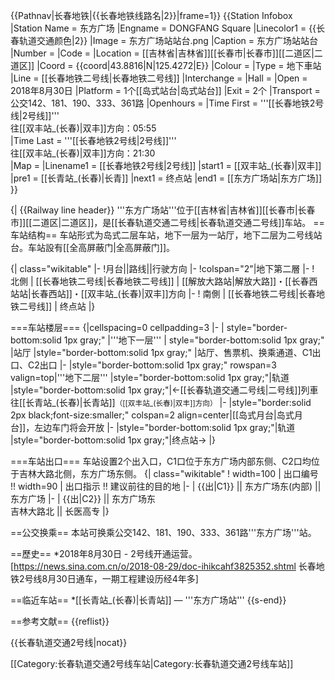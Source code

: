 {{Pathnav|长春地铁|{{长春地铁线路名|2}}|frame=1}}
{{Station Infobox
|Station Name = 东方广场
|Engname = DONGFANG Square
|Linecolor1 = {{长春轨道交通颜色|2}}
|Image = 东方广场站站台.png
|Caption = 东方广场站站台
|Number = 
|Code = 
|Location = [[吉林省|吉林省]][[长春市|长春市]][[二道区|二道区]]
|Coord = {{coord|43.8816|N|125.4272|E}}
|Colour = 
|Type = 地下車站
|Line = [[长春地铁二号线|长春地铁二号线]]
|Interchange = 
|Hall = 
|Open = 2018年8月30日
|Platform = 1个[[岛式站台|岛式站台]]
|Exit = 2个
|Transport = 公交142、181、190、333、361路
|Openhours = 
|Time First = 
'''[[长春地铁2号线|2号线]]'''<br />往[[双丰站_(长春)|双丰]]方向：05:55<br />
|Time Last = 
'''[[长春地铁2号线|2号线]]'''<br />往[[双丰站_(长春)|双丰]]方向：21:30<br />
|Map = 
|Linename1 = [[长春地铁2号线|2号线]]
|start1 = [[双丰站_(长春)|双丰]]
|pre1 = [[长青站_(长春)|长青]]
|next1 = 终点站 
|end1 = [[东方广场站|东方广场]]
}}

{| {{Railway line header}}
'''东方广场站'''位于[[吉林省|吉林省]][[长春市|长春市]][[二道区|二道区]]，是[[长春轨道交通二号线|长春轨道交通二号线]]车站。
==车站结构==
车站形式为岛式二层车站，地下一层为一站厅，地下二层为二号线站台。车站設有[[全高屏蔽门|全高屏蔽门]]。

{| class="wikitable"
|-
!月台||路线||行驶方向
|-
!colspan="2"|地下第二層
|-
! 北側
| [[长春地铁二号线|长春地铁二号线]]
| [[解放大路站|解放大路]]・[[长春西站站|长春西站]]・[[双丰站_(长春)|双丰]]方向
|-
! 南側
| [[长春地铁二号线|长春地铁二号线]]
| 终点站
|}

===车站楼层===
{|cellspacing=0 cellpadding=3
|-
| style="border-bottom:solid 1px gray;" |'''地下一层'''
| style="border-bottom:solid 1px gray;" |站厅
|style="border-bottom:solid 1px gray;" |站厅、售票机、换乘通道、C1出口、C2出口
|-
|style="border-bottom:solid 1px gray;" rowspan=3 valign=top|'''地下二层'''
|style="border-bottom:solid 1px gray;"|轨道
|style="border-bottom:solid 1px gray;"|←[[长春轨道交通二号线|二号线]]列車往[[长青站_(长春)|长青站]]<small>（[[双丰站_(长春)|双丰]]方向）</small>
|-
|style="border:solid 2px black;font-size:smaller;" colspan=2 align=center|[[岛式月台|岛式月台]]，左边车门将会开放
|-
|style="border-bottom:solid 1px gray;"|轨道
|style="border-bottom:solid 1px gray;"|终点站→
|}

===车站出口===
车站设置2个出入口，C1口位于东方广场内部东侧、C2口均位于吉林大路北侧，东方广场东侧。
{| class="wikitable"
! width=100 | 出口编号 !! width=90 | 出口指示 !! 建议前往的目的地
|-
| {{出|C1}} || 东方广场东(内部) || 东方广场
|-
| {{出|C2}} || 东方广场东<br>吉林大路北 || 长医高专
|}

==公交换乘==
本站可换乘公交142、181、190、333、361路'''东方广场'''站。

==歷史==
*2018年8月30日 - 2号线开通运营。<ref>[https://news.sina.com.cn/o/2018-08-29/doc-ihikcahf3825352.shtml 长春地铁2号线8月30日通车，一期工程建设历经4年多]</ref>

==临近车站==
*[[长青站_(长春)|长青站]] — '''东方广场站'''
{{s-end}}

==参考文献==
{{reflist}}

{{长春轨道交通2号线|nocat}}

[[Category:长春轨道交通2号线车站|Category:长春轨道交通2号线车站]]